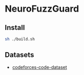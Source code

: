 # NeuroFuzzGuard

## Install

```bash
sh ./build.sh
```

## Datasets

- [codeforces-code-dataset](https://www.kaggle.com/datasets/yeoyunsianggeremie/codeforces-code-dataset)

